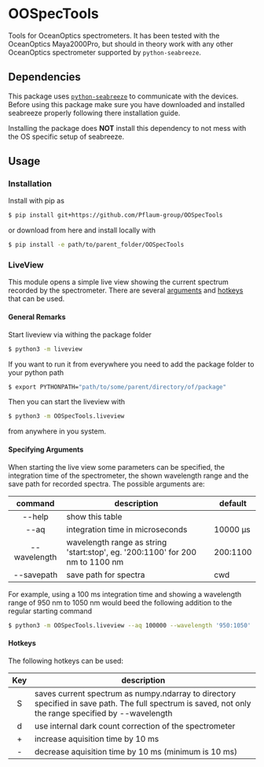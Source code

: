 # OOSpecTools
Tools for OceanOptics spectrometers. It has been tested with the OceanOptics Maya2000Pro, but should in theory work with any other OceanOptics spectrometer supported by ```python-seabreeze```. 

## Dependencies
This package uses [```python-seabreeze```](https://github.com/ap--/python-seabreeze) to communicate with the devices. Before using this package make sure you have downloaded and installed seabreeze properly following there installation guide. 

Installing the package does **NOT** install this dependency to not mess with the OS specific setup of seabreeze. 

## Usage

### Installation
Install with pip as 
```bash
$ pip install git+https://github.com/Pflaum-group/OOSpecTools
```
or download from here and install locally with
```bash
$ pip install -e path/to/parent_folder/OOSpecTools
```

### LiveView
This module opens a simple live view showing the current spectrum recorded by the spectrometer. There are several [arguments](#specifying-arguments) and [hotkeys](#hotkeys) that can be used. 

#### General Remarks
Start liveview via withing the package folder
```bash
$ python3 -m liveview
```
If you want to run it from everywhere you need to add the package folder to your python path
```bash
$ export PYTHONPATH="path/to/some/parent/directory/of/package"
```
Then you can start the liveview with
```bash
$ python3 -m OOSpecTools.liveview
```
from anywhere in you system.

#### Specifying Arguments
When starting the live view some parameters can be specified, the integration time of the spectrometer, the shown wavelength range and the save path for recorded spectra. The possible arguments are: 


| command | description | default |
|:-------:|-------------|-------- |
| --help    |  show this table| |
| --aq | integration time in microseconds | 10000 µs |
|--wavelength | wavelength range as string 'start:stop', eg.      '200:1100' for 200 nm to 1100 nm | 200:1100 |
|--savepath | save path for spectra | cwd | 

For example, using a 100 ms integration time and showing a wavelength range of 950 nm to 1050 nm would beed the following addition to the regular starting command
```bash
$ python3 -m OOSpecTools.liveview --aq 100000 --wavelength '950:1050'
```
#### Hotkeys
The following hotkeys can be used:

|Key|description|
|:-:|-----------|
|S|saves current spectrum as numpy.ndarray to directory specified in save path. The full spectrum is saved, not only the range specified by --wavelength|
|d|use internal dark count correction of the spectrometer
|+|increase aquisition time by 10 ms
|-|decrease aquisition time by 10 ms (minimum is 10 ms)


